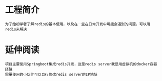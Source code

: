 # 工程简介
    为了给初学者了解redis的基本使用，以及在一些在日常开发中可能会遇到的问题，可以用redis来解决
# 延伸阅读
    项目主要使用Springboot集成redis开发，这里redis server我是用虚拟机的docker容器搭建
    需要使用的小伙伴可以自行修改redis server的IP地址
